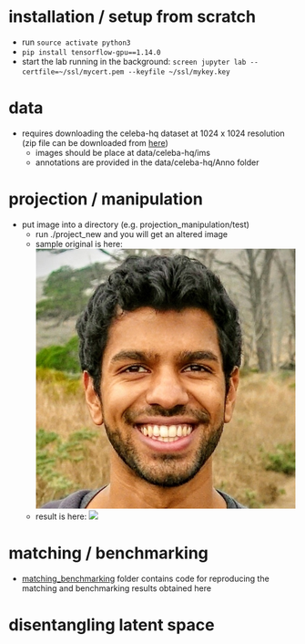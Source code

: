 # installation / setup from scratch

- run `source activate python3`
- `pip install tensorflow-gpu==1.14.0`
- start the lab running in the background: `screen jupyter lab --certfile=~/ssl/mycert.pem --keyfile ~/ssl/mykey.key`


# data

- requires downloading the celeba-hq dataset at 1024 x 1024 resolution (zip file can be downloaded from [here](https://drive.google.com/drive/folders/1YO_GZ48o30jTnME-z7d8LlcZoJejcNsk?usp=sharing))
    - images should be place at data/celeba-hq/ims
    - annotations are provided in the data/celeba-hq/Anno folder


# projection / manipulation
- put image into a directory (e.g. projection_manipulation/test)
    - run ./project_new and you will get an altered image
    - sample original is here: ![](projection_manipulation/sample_projection/chandan.jpg)
    - result is here: ![](projection_manipulation/sample_projection/manipulated/chandan_01.png)
    
    
# matching / benchmarking
- [matching_benchmarking](matching_benchmarking) folder contains code for reproducing the matching and benchmarking results obtained here
    
# disentangling latent space